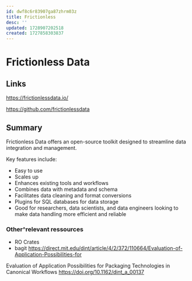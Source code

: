 ```yaml
---
id: dwf8c6r83907ga87zhrm03z
title: Frictionless
desc: ''
updated: 1728907202518
created: 1727858303837
---
```


# Frictionless Data

## Links
https://frictionlessdata.io/

https://github.com/frictionlessdata

## Summary
Frictionless Data offers an open-source toolkit designed to streamline data integration and management.

Key features include:
- Easy to use
- Scales up
- Enhances existing tools and workflows
- Combines data with metadata and schema
- Facilitates data cleaning and format conversions
- Plugins for SQL databases for data storage
- Good for researchers, data scientists, and data engineers looking to make data handling more efficient and reliable



### Other^relevant ressources

- RO Crates
- bagit https://direct.mit.edu/dint/article/4/2/372/110664/Evaluation-of-Application-Possibilities-for

Evaluation of Application Possibilities for Packaging Technologies in Canonical Workflows
https://doi.org/10.1162/dint_a_00137

